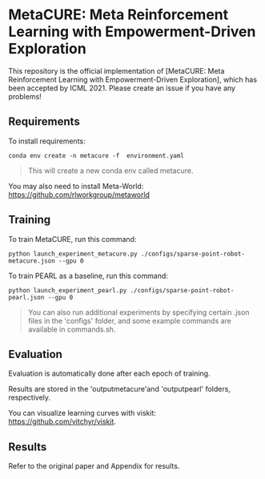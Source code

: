# MetaCURE: Meta Reinforcement Learning with Empowerment-Driven Exploration

This repository is the official implementation of [MetaCURE: Meta Reinforcement Learning with Empowerment-Driven Exploration], which has been accepted by ICML 2021. Please create an issue if you have any problems!


## Requirements

To install requirements:

```setup
conda env create -n metacure -f  environment.yaml
```

> This will create a new conda env called metacure.

You may also need to install Meta-World: https://github.com/rlworkgroup/metaworld


## Training

To train MetaCURE, run this command:

```train
python launch_experiment_metacure.py ./configs/sparse-point-robot-metacure.json --gpu 0
```


To train PEARL as a baseline, run this command:

```train
python launch_experiment_pearl.py ./configs/sparse-point-robot-pearl.json --gpu 0
```

> You can also run additional experiments by specifying certain .json files in the 'configs' folder, and some example commands are available in commands.sh.

## Evaluation

Evaluation is automatically done after each epoch of training. 

Results are stored in the 'outputmetacure'and 'outputpearl' folders, respectively.

 You can visualize learning curves with viskit: https://github.com/vitchyr/viskit.


## Results

Refer to the original paper and Appendix for results.